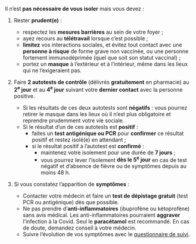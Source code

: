 Il n’est **pas nécessaire de vous isoler** mais vous devez :

1. Rester **prudent(e)** :
    * respectez les **mesures barrières** au sein de votre foyer ;
    * ayez recours au **télétravail** lorsque c’est possible ;
    * **limitez** vos interactions sociales, et évitez tout contact avec une **personne à risque** de forme grave non vaccinée, ou une personne fortement immunodéprimée (quel que soit son statut vaccinal) ;
    * portez un **masque** à l’extérieur et à l’intérieur, même dans les lieux qui ne l’exigeraient pas.

1. Faire **2 autotests de contrôle** (délivrés **gratuitement** en pharmacie) au **2<sup>e</sup> jour** et au **4<sup>e</sup> jour** suivant votre **dernier contact** avec la personne positive.
    * Si les résultats de ces deux autotests sont **négatifs** : vous pourrez retirer le masque dans les lieux où il n’est plus obligatoire et reprendre prudemment votre vie sociale.
    * Si le résultat d’un de ces autotests est **positif** :
        - faites un **test antigénique ou PCR** pour **confirmer** ce résultat positif et restez isolé(e) en attendant ;
        - si le résultat positif à l’autotest est **confirmé** :
            * maintenez votre isolement pour une durée de **7 jours** ;
            * vous pourrez lever l’isolement **dès le 5<sup>e</sup> jour** en cas de test négatif et d’absence de fièvre ou de symptômes depuis au moins 48 h.
1. Si vous constatez l’apparition de **symptômes** :
    * Contacter votre médecin et faire un **test de dépistage gratuit** (test PCR ou antigénique) dès que possible.
    * Ne pas prendre d’**anti-inflammatoires** (ibuprofène ou kétoprofène) sans avis médical. Les anti-inflammatoires pourraient **aggraver** l’infection à la Covid. Seul le **paracétamol** est recommandé. En cas de doute, demandez conseil à votre médecin.
    * Suivre l’évolution de vos symptômes avec le [questionnaire de suivi](#suivisymptomes).
